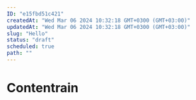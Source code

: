 ```yaml
---
ID: "e15fbd51c421"
createdAt: "Wed Mar 06 2024 10:32:18 GMT+0300 (GMT+03:00)"
updatedAt: "Wed Mar 06 2024 10:32:18 GMT+0300 (GMT+03:00)"
slug: "Hello"
status: "draft"
scheduled: true
path: ""
---
```

# Contentrain